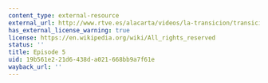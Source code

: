 ```yaml
---
content_type: external-resource
external_url: http://www.rtve.es/alacarta/videos/la-transicion/transicion-capitulo-5/2066154/
has_external_license_warning: true
license: https://en.wikipedia.org/wiki/All_rights_reserved
status: ''
title: Episode 5
uid: 19b561e2-21d6-438d-a021-668bb9a7f61e
wayback_url: ''
---
```


